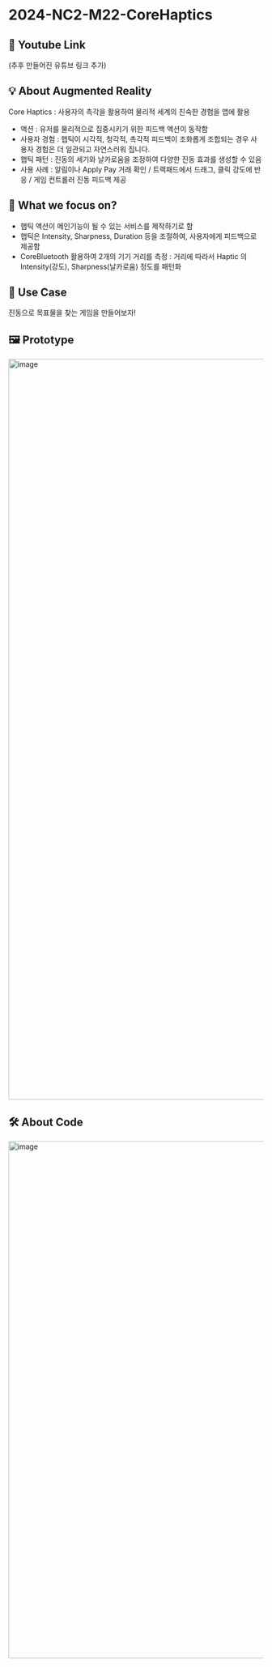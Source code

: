 # 2024-NC2-M22-CoreHaptics
## 🎥 Youtube Link
(추후 만들어진 유튜브 링크 추가)

## 💡 About Augmented Reality
Core Haptics
: 사용자의 촉각을 활용하여 물리적 세계의 친숙한 경험을 앱에 활용

- 액션 : 유저를 물리적으로 집중시키기 위한 피드백 액션이 동작함
- 사용자 경험 : 햅틱이 시각적, 청각적, 촉각적 피드백이 조화롭게 조합되는 경우 사용자 경험은 더 일관되고 자연스러워 집니다.
- 햅틱 패턴 : 진동의 세기와 날카로움을 조정하여 다양한 진동 효과를 생성할 수 있음
- 사용 사례 : 알림이나 Apply Pay 거래 확인 / 트랙패드에서 드래그, 클릭 강도에 반응 / 게임 컨트롤러 진동 피드백 제공

## 🎯 What we focus on?
- 햅틱 액션이 메인기능이 될 수 있는 서비스를 제작하기로 함
- 햅틱은 Intensity, Sharpness, Duration 등을 조절하여, 사용자에게 피드백으로 제공함
- CoreBluetooth 활용하여 2개의 기기 거리를 측정 : 거리에 따라서 Haptic 의 Intensity(강도), Sharpness(날카로움) 정도를 패턴화

## 💼 Use Case
진동으로 목표물을 찾는 게임을 만들어보자!

## 🖼️ Prototype
<img width="1464" alt="image" src="https://github.com/DeveloperAcademy-POSTECH/2024-NC2-M22-CoreHaptics/assets/130440930/06aea6dc-e99e-4180-b417-9643bc4173ba">

## 🛠️ About Code
<img width="1022" alt="image" src="https://github.com/DeveloperAcademy-POSTECH/2024-NC2-M22-CoreHaptics/assets/130440930/78b8dbd3-e57e-4ee3-bd47-7befa1ca9bc7">

